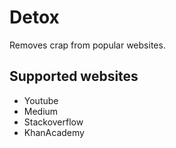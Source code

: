 # Detox

Removes crap from popular websites.

## Supported websites

* Youtube
* Medium
* Stackoverflow
* KhanAcademy
